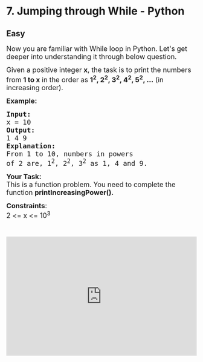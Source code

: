 # 7. Jumping through While - Python
## Easy 
<div class="problem-statement">
                <p></p><p><span style="font-size:18px">Now you are familiar with While loop in Python. Let's get deeper into understanding it through below question.</span></p>

<p><span style="font-size:18px">Given a positive integer <strong>x</strong>, the task is to print the numbers from <strong>1 to x</strong> in the order as <strong>1<sup>2</sup>, 2<sup>2</sup>, 3<sup>2</sup>, 4<sup>2</sup>, 5<sup>2</sup>, ...</strong> (in increasing order).</span></p>

<p><span style="font-size:18px"><strong>Example: </strong></span></p>

<pre><span style="font-size:18px"><strong>Input:</strong>
x = 10
<strong>Output:</strong>
1 4 9
<strong>Explanation:</strong>
From 1 to 10, numbers in powers
of 2 are, 1<sup>2</sup>, 2<sup>2</sup>, 3<sup>2</sup> as 1, 4 and 9.</span></pre>

<p><strong><span style="font-size:18px">Your Task:</span></strong><br>
<span style="font-size:18px">This is a function problem. You need to complete the function <strong>printIncreasingPower(). </strong></span></p>

<p><span style="font-size:18px"><strong>Constraints</strong>:<br>
2 &lt;= x &lt;= 10<sup>3</sup></span></p>

<p>&nbsp;</p>

<p><iframe frameborder="0" height="315" src="https://www.youtube.com/embed/AaoqKlYCbSk" width="560" style="max-width: 100%;"></iframe></p>
 <p></p>
            </div>